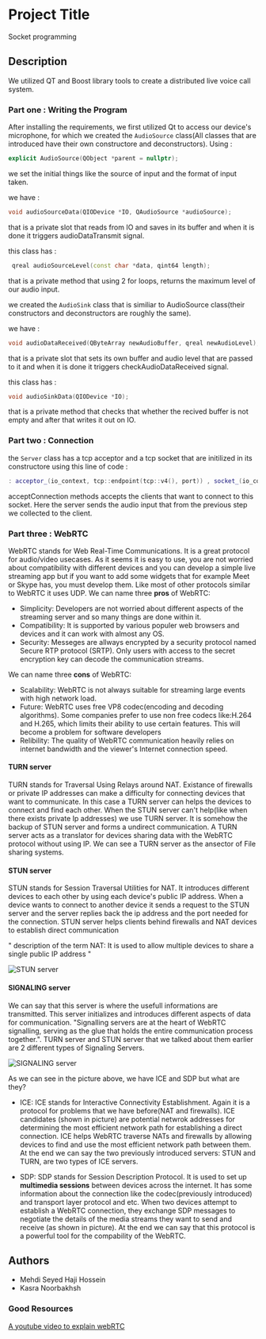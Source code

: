 # Project Title

Socket programming

## Description

We utilized QT and Boost library tools to create a distributed live voice call system.

### Part one : Writing the Program
After installing the requirements, we first utilized Qt to access our device's microphone, for which we created the `AudioSource` class(All classes that are introduced have their own constructore and deconstructors). Using :
```cpp 
explicit AudioSource(QObject *parent = nullptr);
```
we set the initial things like the source of input and the format of input taken.

we have :
```cpp 
void audioSourceData(QIODevice *IO, QAudioSource *audioSource);
```
that is a private slot that reads from IO and saves in its buffer and when it is done it triggers audioDataTransmit signal.

this class has :
```cpp 
 qreal audioSourceLevel(const char *data, qint64 length);
```
that is a private method that using 2 for loops, returns the maximum level of our audio input.

we created the `AudioSink` class that is similiar to AudioSource class(their constructors and deconstructors are roughly the same).

we have :
```cpp 
void audioDataReceived(QByteArray newAudioBuffer, qreal newAudioLevel);
```
that is a private slot that sets its own buffer and audio level that are passed to it and when it is done it triggers checkAudioDataReceived signal.

this class has :
```cpp 
void audioSinkData(QIODevice *IO);
```
that is a private method that checks that whether the recived buffer is not empty and after that writes it out on IO.

### Part two : Connection
the `Server` class has a tcp acceptor and a tcp socket that are initilized in its constructore using this line of code :
```cpp
: acceptor_(io_context, tcp::endpoint(tcp::v4(), port)) , socket_(io_context)
```
acceptConnection methods accepts the clients that want to connect to this socket. Here the server sends the audio input that from the previous step we collected to the client.

### Part three : WebRTC
WebRTC stands for Web Real-Time Communications. It is a great protocol for audio/video usecases. As it seems it is easy to use, you are not worried about compatibility with different devices and you can develop a simple live streaming app but if you want to add some widgets that for example Meet or Skype has, you must develop them. Like most of other protocols similar to WebRTC it uses UDP.
We can name three **pros** of WebRTC:
* Simplicity: Developers are not worried about different aspects of the streaming server and so many things are done within it.
* Compatibility: It is supported by various populer web browsers and devices and it can work with almost any OS.
* Security: Messeges are allways encrypted by a security protocol named Secure RTP protocol (SRTP). Only users with access to the secret encryption key can decode the communication streams.

We can name three **cons** of WebRTC:
* Scalability: WebRTC is not always suitable for streaming large events with high network load.
* Future: WebRTC uses free VP8 codec(encoding and decoding algorithms). Some companies prefer to use non free codecs like:H.264 and H.265, which limits their ability to use certain features. This will become a problem for software developers
* Relibility: The quality of WebRTC communication heavily relies on internet bandwidth and the viewer's Internet connection speed.

#### TURN server
TURN stands for Traversal Using Relays around NAT. Existance of firewalls or private IP addresses can make a difficulty for connecting devices that want to communicate. In this case a TURN server can helps the devices to connect and find each other. When the STUN server can't help(like when there exists private Ip addresses) we use TURN server. It is somehow the backup of STUN server and forms a undirect communication. A TURN server acts as a translator for devices sharing data with the WebRTC protocol without using IP. We can see a TURN server as the ansector of File sharing systems.
#### STUN server
STUN stands for Session Traversal Utilities for NAT. It introduces different devices to each other by using each device's public IP address. When a device wants to connect to another device it sends a request to the STUN server and the server replies back the ip address and the port needed for the connection. STUN server helps clients behind firewalls and NAT devices to establish direct communication 

" description of the term NAT: It is used to allow multiple devices to share a single public IP address "

![STUN server](https://github.com/matahho/CN_CA_1/assets/148063514/ef016451-2951-4a8e-bb35-d8dad28af2f4)

#### SIGNALING server
We can say that this server is where the usefull informations are transmitted. This server initializes and introduces different aspects of data for communication. "Signalling servers are at the heart of WebRTC signalling, serving as the glue that holds the entire communication process together.". TURN server and STUN server that we talked about them earlier are 2 different types of Signaling Servers.

![SIGNALING server](https://github.com/matahho/CN_CA_1/assets/148063514/35828bfa-79f9-4b35-8bb8-c3eed319f4dd)

As we can see in the picture above, we have ICE and SDP but what are they?
* ICE: ICE stands for Interactive Connectivity Establishment. Again it is a protocol for problems that we have before(NAT and firewalls). ICE candidates (shown in picture) are potential netwrok addresses for determining the most efficient network path for establishing a direct connection. ICE helps WebRTC traverse NATs and firewalls by allowing devices to find and use the most efficient network path between them. At the end we can say the two previously introduced servers: STUN and TURN, are two types of ICE servers.

* SDP: SDP stands for Session Description Protocol. It is used to set up **multimedia sessions** between devices across the internet. It has some information about the connection like the codec(previously introduced) and transport layer protocol and etc. When two devices attempt to establish a WebRTC connection, they exchange SDP messages to negotiate the details of the media streams they want to send and receive (as shown in picture). At the end we can say that this protocol is a powerful tool for the compability of the WebRTC.


## Authors

* Mehdi Seyed Haji Hossein
* Kasra Noorbakhsh

### Good Resources 
[A youtube video to explain webRTC](https://www.youtube.com/watch?v=WmR9IMUD_CY)

